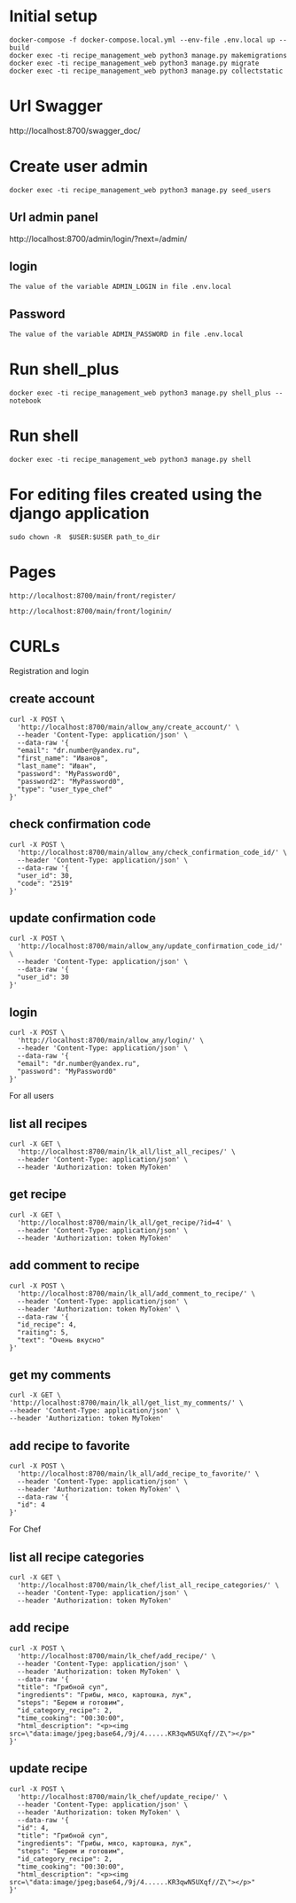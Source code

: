 # Initial setup
    docker-compose -f docker-compose.local.yml --env-file .env.local up --build
    docker exec -ti recipe_management_web python3 manage.py makemigrations
    docker exec -ti recipe_management_web python3 manage.py migrate
    docker exec -ti recipe_management_web python3 manage.py collectstatic

# Url Swagger
http://localhost:8700/swagger_doc/

# Create user admin
    docker exec -ti recipe_management_web python3 manage.py seed_users

## Url admin panel
http://localhost:8700/admin/login/?next=/admin/

## login
    The value of the variable ADMIN_LOGIN in file .env.local

## Password
    The value of the variable ADMIN_PASSWORD in file .env.local

# Run shell_plus
    docker exec -ti recipe_management_web python3 manage.py shell_plus --notebook

# Run shell
    docker exec -ti recipe_management_web python3 manage.py shell

# For editing files created using the django application
    sudo chown -R  $USER:$USER path_to_dir


# Pages
    http://localhost:8700/main/front/register/

    http://localhost:8700/main/front/loginin/


# CURLs

Registration and login
## create account
    curl -X POST \
      'http://localhost:8700/main/allow_any/create_account/' \
      --header 'Content-Type: application/json' \
      --data-raw '{
      "email": "dr.number@yandex.ru",
      "first_name": "Иванов",
      "last_name": "Иван",
      "password": "MyPassword0",
      "password2": "MyPassword0",
      "type": "user_type_chef"
    }'

## check confirmation code
    curl -X POST \
      'http://localhost:8700/main/allow_any/check_confirmation_code_id/' \
      --header 'Content-Type: application/json' \
      --data-raw '{
      "user_id": 30,
      "code": "2519"
    }'

## update confirmation code
    curl -X POST \
      'http://localhost:8700/main/allow_any/update_confirmation_code_id/' \
      --header 'Content-Type: application/json' \
      --data-raw '{
      "user_id": 30
    }'

## login
    curl -X POST \
      'http://localhost:8700/main/allow_any/login/' \
      --header 'Content-Type: application/json' \
      --data-raw '{
      "email": "dr.number@yandex.ru",
      "password": "MyPassword0"
    }'


For all users
## list all recipes
    curl -X GET \
      'http://localhost:8700/main/lk_all/list_all_recipes/' \
      --header 'Content-Type: application/json' \
      --header 'Authorization: token MyToken'

## get recipe
    curl -X GET \
      'http://localhost:8700/main/lk_all/get_recipe/?id=4' \
      --header 'Content-Type: application/json' \
      --header 'Authorization: token MyToken'

## add comment to recipe
    curl -X POST \
      'http://localhost:8700/main/lk_all/add_comment_to_recipe/' \
      --header 'Content-Type: application/json' \
      --header 'Authorization: token MyToken' \
      --data-raw '{
      "id_recipe": 4,
      "raiting": 5,
      "text": "Очень вкусно"
    }'

## get my comments
    curl -X GET \
    'http://localhost:8700/main/lk_all/get_list_my_comments/' \
    --header 'Content-Type: application/json' \
    --header 'Authorization: token MyToken'

## add recipe to favorite
    curl -X POST \
      'http://localhost:8700/main/lk_all/add_recipe_to_favorite/' \
      --header 'Content-Type: application/json' \
      --header 'Authorization: token MyToken' \
      --data-raw '{
      "id": 4
    }'

For Chef
## list all recipe categories
    curl -X GET \
      'http://localhost:8700/main/lk_chef/list_all_recipe_categories/' \
      --header 'Content-Type: application/json' \
      --header 'Authorization: token MyToken'

## add recipe
    curl -X POST \
      'http://localhost:8700/main/lk_chef/add_recipe/' \
      --header 'Content-Type: application/json' \
      --header 'Authorization: token MyToken' \
      --data-raw '{
      "title": "Грибной суп",
      "ingredients": "Грибы, мясо, картошка, лук",
      "steps": "Берем и готовим",
      "id_category_recipe": 2,
      "time_cooking": "00:30:00",
      "html_description": "<p><img src=\"data:image/jpeg;base64,/9j/4......KR3qwN5UXqf//Z\"></p>"
    }'

## update recipe
    curl -X POST \
      'http://localhost:8700/main/lk_chef/update_recipe/' \
      --header 'Content-Type: application/json' \
      --header 'Authorization: token MyToken' \
      --data-raw '{
      "id": 4,
      "title": "Грибной суп",
      "ingredients": "Грибы, мясо, картошка, лук",
      "steps": "Берем и готовим",
      "id_category_recipe": 2,
      "time_cooking": "00:30:00",
      "html_description": "<p><img src=\"data:image/jpeg;base64,/9j/4......KR3qwN5UXqf//Z\"></p>"
    }'